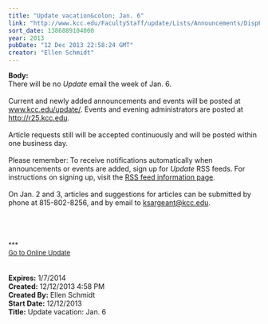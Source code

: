 ```yaml
---
title: "Update vacation&colon; Jan. 6"
link: "http://www.kcc.edu/FacultyStaff/update/Lists/Announcements/DispForm.aspx?ID=1371"
sort_date: 1386889104000
year: 2013
pubDate: "12 Dec 2013 22:58:24 GMT"
creator: "Ellen Schmidt"
---
```


<div><b>Body:</b> <div class="ExternalClassFF8D5D0B078246139D8EBC057E418D85"><div>
<div>There will be no <em>Update </em>email the week of Jan. 6.<br /><br />Current and newly added announcements and events will be posted at <a href="/update">www.kcc.edu/update/</a>. Events and evening administrators are posted at <a href="http://r25.kcc.edu/">http://r25.kcc.edu</a>.<br /><br />Article requests still will be accepted continuously and will be posted within one business day. </div>
<div> </div>
<div></div>
<div>Please remember: To receive notifications automatically when announcements or events are added, sign up for <em>Update</em> RSS feeds. For instructions on signing up, visit the <a href="/FacultyStaff/update/Pages/updateRSS.aspx">RSS feed information page</a>.</div>
<div> </div>
<div></div>
<div>On Jan. 2 and 3, articles and suggestions for articles can be submitted by phone at 815-802-8256, and by email to <a href="mailto:ksargeant@kcc.edu">ksargeant@kcc.edu</a>.</div>
<div> </div>
<div> </div>
<div> </div>
<div></div>
<div><br />
<div></div>
<div>
<div>
<div></div>
<div><font size="2">***</font></div>
<div><font size="2"></font></div>
<div><font size="2"><a href="/FacultyStaff/update/Pages/dailyupdate.aspx">Go to Online Update</a></font></div>
<div><font size="2"></font> </div>
<div> </div></div></div></div></div></div></div>
<div><b>Expires:</b> 1/7/2014</div>
<div><b>Created:</b> 12/12/2013 4:58 PM</div>
<div><b>Created By:</b> Ellen Schmidt</div>
<div><b>Start Date:</b> 12/12/2013</div>
<div><b>Title:</b> Update vacation: Jan. 6</div>
